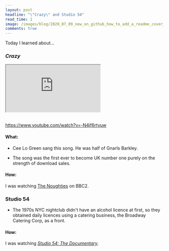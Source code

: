 ```yaml
---
layout: post
headline: "\"Crazy\" and Studio 54"
read_time: 1
image: /images/blog/2020_07_09_new_on_github_how_to_add_a_readme_cover_to_your_github_profile/gh_profile_cover.jpg
comments: true
---
```


Today I learned about...

### *Crazy*

<div class="embed-responsive embed-responsive-16by9">
  <iframe class="embed-responsive-item" src="https://www.youtube.com/embed/-N4jf6rtyuw" allowfullscreen></iframe>
</div><br/>


https://www.youtube.com/watch?v=-N4jf6rtyuw

#### What:

* Cee Lo Green sang this song.  He was half of Gnarls Barkley.

* The song was the first ever to become UK number one purely on the strength of download sales.

#### How:

I was watching [The Noughties](https://www.bbc.co.uk/iplayer/episode/m000pypw/the-noughties-series-1-7-2006) on BBC2.

### Studio 54 

* The 1970s NYC nightclub didn't have an alcohol licence at first, so they obtained daily licences using a catering business, the Broadway Catering Corp, as a front.

#### How:

I was watching [*Studio 54: The Documentary*](https://www.imdb.com/title/tt5773986/).